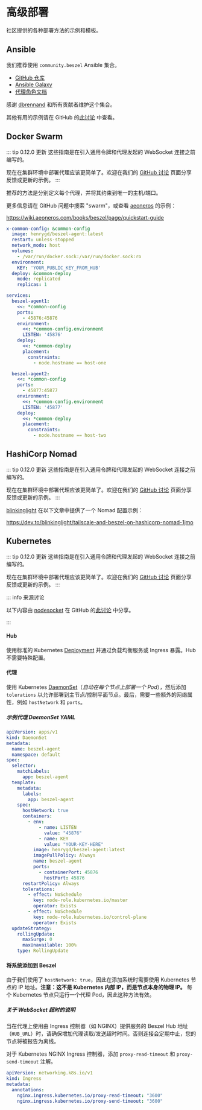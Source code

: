 # 高级部署

社区提供的各种部署方法的示例和模板。

## Ansible

我们推荐使用 `community.beszel` Ansible 集合。

- [GitHub 仓库](https://github.com/ansible-collections/community.beszel)
- [Ansible Galaxy](https://galaxy.ansible.com/ui/repo/published/community/beszel/)
- [代理角色文档](https://galaxy.ansible.com/ui/repo/published/community/beszel/content/role/agent/)

感谢 [dbrennand](https://github.com/dbrennand) 和所有贡献者维护这个集合。

其他有用的示例请在 GitHub 的[此讨论](https://github.com/henrygd/beszel/discussions/1094) 中查看。

## Docker Swarm

::: tip 0.12.0 更新
这些指南是在引入通用令牌和代理发起的 WebSocket 连接之前编写的。

现在在集群环境中部署代理应该更简单了。欢迎在我们的 [GitHub 讨论](https://github.com/henrygd/beszel/discussions) 页面分享反馈或更新的示例。
:::

推荐的方法是分别定义每个代理，并将其约束到唯一的主机/端口。

更多信息请在 GitHub 问题中搜索 "swarm"，或查看 [aeoneros](https://github.com/aeoneros) 的示例：

https://wiki.aeoneros.com/books/beszel/page/quickstart-guide

```yaml
x-common-config: &common-config
  image: henrygd/beszel-agent:latest
  restart: unless-stopped
  network_mode: host
  volumes:
    - /var/run/docker.sock:/var/run/docker.sock:ro
  environment:
    KEY: 'YOUR_PUBLIC_KEY_FROM_HUB'
  deploy: &common-deploy
    mode: replicated
    replicas: 1

services:
  beszel-agent1:
    <<: *common-config
    ports:
      - 45876:45876
    environment:
      <<: *common-config.environment
      LISTEN: '45876'
    deploy:
      <<: *common-deploy
      placement:
        constraints:
          - node.hostname == host-one

  beszel-agent2:
    <<: *common-config
    ports:
      - 45877:45877
    environment:
      <<: *common-config.environment
      LISTEN: '45877'
    deploy:
      <<: *common-deploy
      placement:
        constraints:
          - node.hostname == host-two
```

## HashiCorp Nomad

::: tip 0.12.0 更新
这些指南是在引入通用令牌和代理发起的 WebSocket 连接之前编写的。

现在在集群环境中部署代理应该更简单了。欢迎在我们的 [GitHub 讨论](https://github.com/henrygd/beszel/discussions) 页面分享反馈或更新的示例。
:::

[blinkinglight](https://github.com/blinkinglight) 在以下文章中提供了一个 Nomad 配置示例：

https://dev.to/blinkinglight/tailscale-and-beszel-on-hashicorp-nomad-1jmo

## Kubernetes

::: tip 0.12.0 更新
这些指南是在引入通用令牌和代理发起的 WebSocket 连接之前编写的。

现在在集群环境中部署代理应该更简单了。欢迎在我们的 [GitHub 讨论](https://github.com/henrygd/beszel/discussions) 页面分享反馈或更新的示例。
:::

::: info 来源讨论

以下内容由 [nodesocket](https://github.com/nodesocket) 在 GitHub 的[此讨论](https://github.com/henrygd/beszel/discussions/431) 中分享。

:::

#### Hub

使用标准的 Kubernetes [Deployment](https://kubernetes.io/docs/concepts/workloads/controllers/deployment/) 并通过负载均衡服务或 Ingress 暴露。Hub 不需要特殊配置。

#### 代理

使用 Kubernetes [DaemonSet](https://kubernetes.io/docs/concepts/workloads/controllers/daemonset/)（_自动在每个节点上部署一个 Pod_），然后添加 `tolerations` 以允许部署到主节点/控制平面节点。最后，需要一些额外的网络属性，例如 `hostNetwork` 和 `ports`。

##### 示例代理 DaemonSet YAML

```yaml
apiVersion: apps/v1
kind: DaemonSet
metadata:
  name: beszel-agent
  namespace: default
spec:
  selector:
    matchLabels:
      app: beszel-agent
  template:
    metadata:
      labels:
        app: beszel-agent
    spec:
      hostNetwork: true
      containers:
        - env:
            - name: LISTEN
              value: "45876"
            - name: KEY
              value: "YOUR-KEY-HERE"
          image: henrygd/beszel-agent:latest
          imagePullPolicy: Always
          name: beszel-agent
          ports:
            - containerPort: 45876
              hostPort: 45876
      restartPolicy: Always
      tolerations:
        - effect: NoSchedule
          key: node-role.kubernetes.io/master
          operator: Exists
        - effect: NoSchedule
          key: node-role.kubernetes.io/control-plane
          operator: Exists
  updateStrategy:
    rollingUpdate:
      maxSurge: 0
      maxUnavailable: 100%
    type: RollingUpdate
```

#### 将系统添加到 Beszel

由于我们使用了 `hostNetwork: true`，因此在添加系统时需要使用 Kubernetes 节点的 IP 地址。**注意：这不是 Kubernetes 内部 IP，而是节点本身的物理 IP。** 每个 Kubernetes 节点只运行一个代理 Pod，因此这种方法有效。

##### 关于 WebSocket 超时的说明

当在代理上使用由 Ingress 控制器（如 NGINX）提供服务的 Beszel Hub 地址（`HUB_URL`）时，请确保增加代理读取/发送超时时间。否则连接会定期中止，您的节点将被报告为离线。

对于 Kubernetes NGINX Ingress 控制器，添加 `proxy-read-timeout` 和 `proxy-send-timeout` 注解。

```yaml
apiVersion: networking.k8s.io/v1
kind: Ingress
metadata:
  annotations:
    nginx.ingress.kubernetes.io/proxy-read-timeout: "3600"
    nginx.ingress.kubernetes.io/proxy-send-timeout: "3600"
```

```

```

